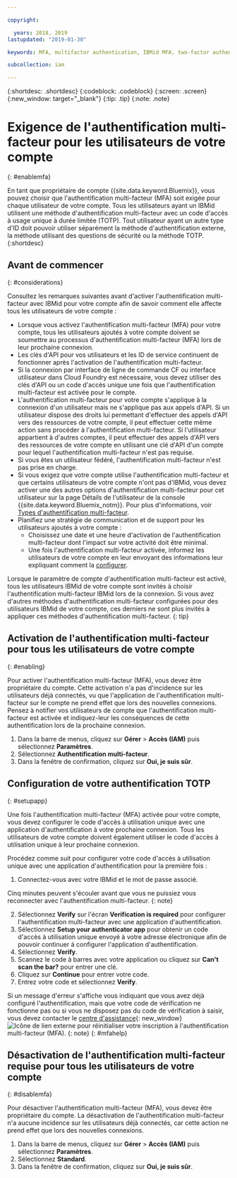 ```yaml
---

copyright:

  years: 2018, 2019
lastupdated: "2019-01-30"

keywords: MFA, multifactor authentication, IBMid MFA, two-factor authentication, account MFA, time-based one-time passcode, TOTP

subcollection: iam

---
```


{:shortdesc: .shortdesc}
{:codeblock: .codeblock}
{:screen: .screen}
{:new_window: target="_blank"}
{:tip: .tip}
{:note: .note}

# Exigence de l'authentification multi-facteur pour les utilisateurs de votre compte
{: #enablemfa}

En tant que propriétaire de compte {{site.data.keyword.Bluemix}}, vous pouvez choisir que l'authentification multi-facteur (MFA) soit exigée pour chaque utilisateur de votre compte. Tous les utilisateurs ayant un IBMid utilisent une méthode d'authentification multi-facteur avec un code d'accès à usage unique à durée limitée (TOTP). Tout utilisateur ayant un autre type d'ID doit pouvoir utiliser séparément la méthode d'authentification externe, la méthode utilisant des questions de sécurité ou la méthode TOTP.  
{:shortdesc}

## Avant de commencer
{: #considerations}

Consultez les remarques suivantes avant d'activer l'authentification multi-facteur avec IBMid pour votre compte afin de savoir comment elle affecte tous les utilisateurs de votre compte :

* Lorsque vous activez l'authentification multi-facteur (MFA) pour votre compte, tous les utilisateurs ajoutés à votre compte doivent se soumettre au processus d'authentification multi-facteur (MFA) lors de leur prochaine connexion.
* Les clés d'API pour vos utilisateurs et les ID de service continuent de fonctionner après l'activation de l'authentification multi-facteur.
* Si la connexion par interface de ligne de commande CF ou interface utilisateur dans Cloud Foundry est nécessaire, vous devez utiliser des clés d'API ou un code d'accès unique une fois que l'authentification multi-facteur est activée pour le compte.
* L'authentification multi-facteur pour votre compte s'applique à la connexion d'un utilisateur mais ne s'applique pas aux appels d'API. Si un utilisateur dispose des droits lui permettant d'effectuer des appels d'API vers des ressources de votre compte, il peut effectuer cette même action sans procéder à l'authentification multi-facteur. Si l'utilisateur appartient à d'autres comptes, il peut effectuer des appels d'API vers des ressources de votre compte en utilisant une clé d'API d'un compte pour lequel l'authentification multi-facteur n'est pas requise.
* Si vous êtes un utilisateur fédéré, l'authentification multi-facteur n'est pas prise en charge.
* Si vous exigez que votre compte utilise l'authentification multi-facteur et que certains utilisateurs de votre compte n'ont pas d'IBMid, vous devez activer une des autres options d'authentification multi-facteur pour cet utilisateur sur la page Détails de l'utilisateur de la console {{site.data.keyword.Bluemix_notm}}. Pour plus d'informations, voir [Types d'authentification multi-facteur](/docs/iam?topic=iam-types#types).
* Planifiez une stratégie de communication et de support pour les utilisateurs ajoutés à votre compte :
  * Choisissez une date et une heure d'activation de l'authentification multi-facteur dont l'impact sur votre activité doit être minimal.
  * Une fois l'authentification multi-facteur activée, informez les utilisateurs de votre compte en leur envoyant des informations leur expliquant comment la [configurer](/docs/iam?topic=iam-enablemfa#setupapp).

Lorsque le paramètre de compte d'authentification multi-facteur est activé, tous les utilisateurs IBMid de votre compte sont invités à choisir l'authentification multi-facteur IBMid lors de la connexion. Si vous avez d'autres méthodes d'authentification multi-facteur configurées pour des utilisateurs IBMid de votre compte, ces derniers ne sont plus invités à appliquer ces méthodes d'authentification multi-facteur.
{: tip}

## Activation de l'authentification multi-facteur pour tous les utilisateurs de votre compte
{: #enabling}

Pour activer l'authentification multi-facteur (MFA), vous devez être propriétaire du compte. Cette activation n'a pas d'incidence sur les utilisateurs déjà connectés, vu que l'application de l'authentification multi-facteur sur le compte ne prend effet que lors des nouvelles connexions. Pensez à notifier vos utilisateurs de compte que l'authentification multi-facteur est activée et indiquez-leur les conséquences de cette authentification lors de la prochaine connexion.

1. Dans la barre de menus, cliquez sur **Gérer** &gt; **Accès (IAM)** puis sélectionnez **Paramètres**.
2. Sélectionnez **Authentification multi-facteur**.
3. Dans la fenêtre de confirmation, cliquez sur **Oui, je suis sûr**.

## Configuration de votre authentification TOTP
{: #setupapp}

Une fois l'authentification multi-facteur (MFA) activée pour votre compte, vous devez configurer le code d'accès à utilisation unique avec une application d'authentification à votre prochaine connexion. Tous les utilisateurs de votre compte doivent également utiliser le code d'accès à utilisation unique à leur prochaine connexion.

Procédez comme suit pour configurer votre code d'accès à utilisation unique avec une application d'authentification pour la première fois :

1. Connectez-vous avec votre IBMid et le mot de passe associé.

  Cinq minutes peuvent s'écouler avant que vous ne puissiez vous reconnecter avec l'authentification multi-facteur.
  {: note}

2. Sélectionnez **Verify** sur l'écran **Verification is required** pour configurer l'authentification multi-facteur avec une application d'authentification.
3. Sélectionnez **Setup your authenticator app** pour obtenir un code d'accès à utilisation unique envoyé à votre adresse électronique afin de pouvoir continuer à configurer l'application d'authentification.
4. Sélectionnez **Verify**.
5. Scannez le code à barres avec votre application ou cliquez sur **Can't scan the bar?** pour entrer une clé.
6. Cliquez sur **Continue** pour entrer votre code.
7. Entrez votre code et sélectionnez **Verify**.

Si un message d'erreur s'affiche vous indiquant que vous avez déjà configuré l'authentification, mais que votre code de vérification ne fonctionne pas ou si vous ne disposez pas du code de vérification à saisir, vous devez contacter le [centre d'assistance](https://www.ibm.com/ibmid/myibm/help/us/helpdesk.html){: new_window} ![Icône de lien externe](../icons/launch-glyph.svg "Icône de lien externe") pour réinitialiser votre inscription à l'authentification multi-facteur (MFA).
{: note}
{: #mfahelp}

## Désactivation de l'authentification multi-facteur requise pour tous les utilisateurs de votre compte
{: #disablemfa}

Pour désactiver l'authentification multi-facteur (MFA), vous devez être propriétaire du compte. La désactivation de l'authentification multi-facteur n'a aucune incidence sur les utilisateurs déjà connectés, car cette action ne prend effet que lors des nouvelles connexions.

1. Dans la barre de menus, cliquez sur **Gérer** &gt; **Accès (IAM)** puis sélectionnez **Paramètres**.
2. Sélectionnez **Standard**.
3. Dans la fenêtre de confirmation, cliquez sur **Oui, je suis sûr**.

